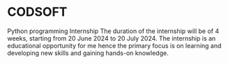 # CODSOFT
Python programming Internship 
The duration of the internship will be of 4 weeks, starting from 20 June 2024 to 20 July 2024. The
internship is an educational opportunity for me hence the primary focus is on learning and
developing new skills and gaining hands-on knowledge. 
